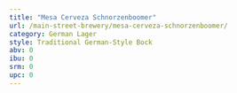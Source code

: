 ```yaml
---
title: "Mesa Cerveza Schnorzenboomer"
url: /main-street-brewery/mesa-cerveza-schnorzenboomer/
category: German Lager
style: Traditional German-Style Bock
abv: 0
ibu: 0
srm: 0
upc: 0
---
```


